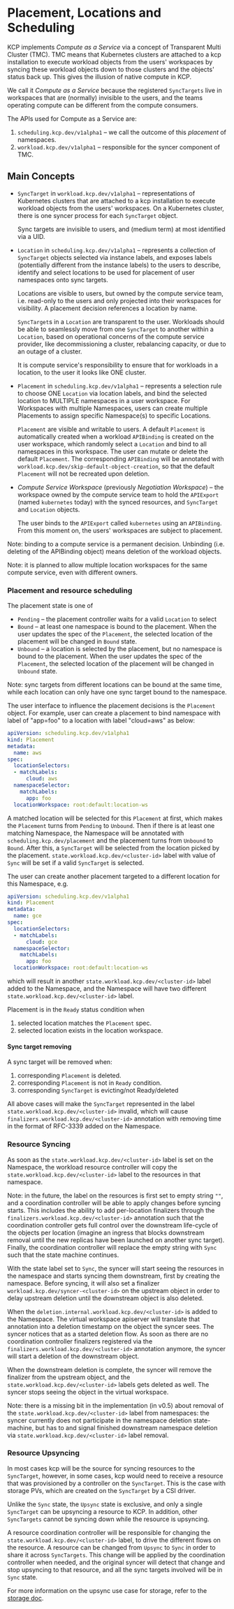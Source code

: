 # Placement, Locations and Scheduling

KCP implements *Compute as a Service* via a concept of Transparent Multi Cluster (TMC). TMC means that
Kubernetes clusters are attached to a kcp installation to execute workload objects from the users'
workspaces by syncing these workload objects down to those clusters and the objects' status
back up. This gives the illusion of native compute in KCP.

We call it *Compute as a Service* because the registered `SyncTargets` live in workspaces that
are (normally) invisible to the users, and the teams operating compute can be different from
the compute consumers.

The APIs used for Compute as a Service are:

1. `scheduling.kcp.dev/v1alpha1` – we call the outcome of this *placement* of namespaces.
2. `workload.kcp.dev/v1alpha1` – responsible for the syncer component of TMC.

## Main Concepts

- `SyncTarget` in `workload.kcp.dev/v1alpha1` – representations of Kubernetes clusters that are attached to a kcp installation to
  execute workload objects from the users' workspaces. On a Kubernetes cluster, there is one syncer
  process for each `SyncTarget` object.

  Sync targets are invisible to users, and (medium term) at most identified via a UID.

- `Location` in `scheduling.kcp.dev/v1alpha1` – represents a collection of `SyncTarget` objects selected via instance labels, and
  exposes labels (potentially different from the instance labels) to the users to describe, identify and select locations to be used
  for placement of user namespaces onto sync targets.

  Locations are visible to users, but owned by the compute service team, i.e. read-only to the users and only projected
  into their workspaces for visibility. A placement decision references a location by name.

  `SyncTarget`s in a `Location` are transparent to the user. Workloads should be able to seamlessly move from one `SyncTarget` to another
  within a `Location`, based on operational concerns of the compute service provider, like decommissioning a cluster, rebalancing
  capacity, or due to an outage of a cluster.

  It is compute service's responsibility to ensure that for workloads in a location, to the user it looks like ONE cluster.

- `Placement` in `scheduling.kcp.dev/v1alpha1` – represents a selection rule to choose ONE `Location` via location labels, and bind
  the selected location to MULTIPLE namespaces in a user workspace. For Workspaces with multiple Namespaces, users can create multiple
  Placements to assign specific Namespace(s) to specific Locations.

  `Placement` are visible and writable to users. A default `Placement` is automatically created when a workload `APIBinding` is
  created on the user workspace, which randomly select a `Location` and bind to all namespaces in this workspace. The user can mutate
  or delete the default `Placement`. The corresponding `APIBinding` will be annotated with `workload.kcp.dev/skip-default-object-creation`,
  so that the default `Placement` will not be recreated upon deletion.

- *Compute Service Workspace* (previously *Negotiation Workspace*) – the workspace owned by the compute service team to hold
  the `APIExport` (named `kubernetes` today) with the synced resources, and `SyncTarget` and `Location` objects.

  The user binds to the `APIExport` called `kubernetes` using an `APIBinding`. From this moment on, the users' workspaces
  are subject to placement.

Note: binding to a compute service is a permanent decision. Unbinding (i.e. deleting of the APIBinding object) means deletion of the
workload objects.

Note: it is planned to allow multiple location workspaces for the same compute service, even with different owners.

### Placement and resource scheduling

The placement state is one of
- `Pending` – the placement controller waits for a valid `Location` to select
- `Bound` – at least one namespace is bound to the placement. When the user updates the spec of the `Placement`, the selected location of
  the placement will be changed in `Bound` state.
- `Unbound` – a location is selected by the placement, but no namespace is bound to the placement. When the user updates the spec of the `Placement`, the
  selected location of the placement will be changed in `Unbound` state.

Note: sync targets from different locations can be bound at the same time, while each location can only have one sync target bound to the
namespace.

The user interface to influence the placement decisions is the `Placement` object. For example, user can create a placement to bind namespace with
label of "app=foo" to a location with label "cloud=aws" as below:

```yaml
apiVersion: scheduling.kcp.dev/v1alpha1
kind: Placement
metadata:
  name: aws
spec:
  locationSelectors:
  - matchLabels:
      cloud: aws
  namespaceSelector:
    matchLabels:
      app: foo
  locationWorkspace: root:default:location-ws
```

A matched location will be selected for this `Placement` at first, which makes the `Placement` turns from `Pending` to `Unbound`. Then if there is at
least one matching Namespace, the Namespace will be annotated with `scheduling.kcp.dev/placement` and the placement turns from `Unbound` to `Bound`.
After this, a `SyncTarget` will be selected from the location picked by the placement.  `state.workload.kcp.dev/<cluster-id>` label with value of `Sync` will be set if a valid `SyncTarget` is selected.

The user can create another placement targeted to a different location for this Namespace, e.g.

```yaml
apiVersion: scheduling.kcp.dev/v1alpha1
kind: Placement
metadata:
  name: gce
spec:
  locationSelectors:
  - matchLabels:
      cloud: gce
  namespaceSelector:
    matchLabels:
      app: foo
  locationWorkspace: root:default:location-ws
```

which will result in another `state.workload.kcp.dev/<cluster-id>` label added to the Namespace, and the Namespace will have two different
`state.workload.kcp.dev/<cluster-id>` label.

Placement is in the `Ready` status condition when

1. selected location matches the `Placement` spec.
2. selected location exists in the location workspace.

#### Sync target removing

A sync target will be removed when:

1. corresponding `Placement` is deleted.
2. corresponding `Placement` is not in `Ready` condition.
3. corresponding `SyncTarget` is evicting/not Ready/deleted

All above cases will make the `SyncTarget` represented in the label `state.workload.kcp.dev/<cluster-id>` invalid, which will cause
`finalizers.workload.kcp.dev/<cluster-id>` annotation with removing time in the format of RFC-3339 added on the Namespace.

### Resource Syncing

As soon as the `state.workload.kcp.dev/<cluster-id>` label is set on the Namespace, the workload resource controller will
copy the `state.workload.kcp.dev/<cluster-id>` label to the resources in that namespace.

Note: in the future, the label on the resources is first set to empty string `""`, and a coordination controller will be
able to apply changes before syncing starts. This includes the ability to add per-location finalizers through the
`finalizers.workload.kcp.dev/<cluster-id>` annotation such that the coordination controller gets full control over
the downstream life-cycle of the objects per location (imagine an ingress that blocks downstream removal until the new replicas
have been launched on another sync target). Finally, the coordination controller will replace the empty string with `Sync`
such that the state machine continues.

With the state label set to `Sync`, the syncer will start seeing the resources in the namespace
and starts syncing them downstream, first by creating the namespace. Before syncing, it will also set
a finalizer `workload.kcp.dev/syncer-<cluster-id>` on the upstream object in order to delay upstream deletion until
the downstream object is also deleted.

When the `deletion.internal.workload.kcp.dev/<cluster-id>` is added to the Namespace. The virtual workspace apiserver
will translate that annotation into a deletion timestamp on the object the syncer sees. The syncer
notices that as a started deletion flow. As soon as there are no coordination controller finalizers registered via the
`finalizers.workload.kcp.dev/<cluster-id>` annotation anymore, the syncer will start a deletion of the downstream object.

When the downstream deletion is complete, the syncer will remove the finalizer from the upstream object, and the
`state.workload.kcp.dev/<cluster-id>` labels gets deleted as well. The syncer stops seeing the object in the virtual
workspace.


Note: there is a missing bit in the implementation (in v0.5) about removal of the `state.workload.kcp.dev/<cluster-id>`
label from namespaces: the syncer currently does not participate in the namespace deletion state-machine, but has to and signal finished
downstream namespace deletion via `state.workload.kcp.dev/<cluster-id>` label removal.

### Resource Upsyncing

In most cases kcp will be the source for syncing resources to the `SyncTarget`, however, in some cases, 
kcp would need to receive a resource that was provisioned by a controller on the `SyncTarget`.
This is the case with storage PVs, which are created on the `SyncTarget` by a CSI driver.

Unlike the `Sync` state, the `Upsync` state is exclusive, and only a single `SyncTarget` can be upsyncing a resource to KCP.
In addition, other `SyncTargets` cannot be syncing down while the resource is upsyncing.

A resource coordination controller will be responsible for changing the `state.workload.kcp.dev/<cluster-id>` label,
to drive the different flows on the resource. A resource can be changed from `Upsync` to `Sync` in order to share it across `SyncTargets`. 
This change will be applied by the coordination controller when needed, and the original syncer will detect that change and stop upsyncing to that resource,
and all the sync targets involved will be in `Sync` state.

For more information on the upsync use case for storage, refer to the [storage doc](storage.md).
